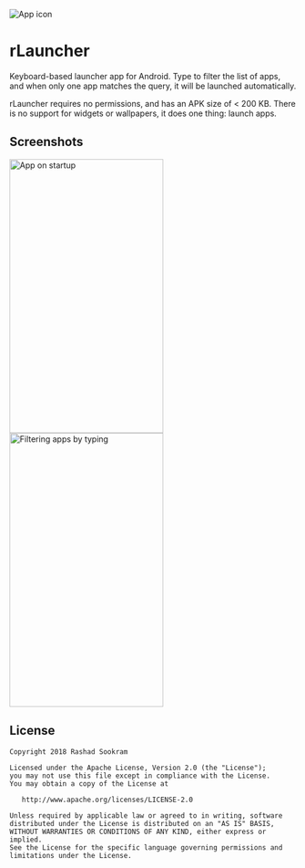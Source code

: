 ![App icon](https://raw.githubusercontent.com/rsookram/rLauncher/master/app/src/main/res/mipmap-xxxhdpi/ic_launcher.png)


# rLauncher

Keyboard-based launcher app for Android. Type to filter the list of apps, and
when only one app matches the query, it will be launched automatically.

rLauncher requires no permissions, and has an APK size of < 200 KB. There is no
support for widgets or wallpapers, it does one thing: launch apps.


## Screenshots

<img src="https://raw.githubusercontent.com/rsookram/rLauncher/master/screenshots/screenshot.png" width="270" height="480" alt="App on startup" align="left">
<img src="https://raw.githubusercontent.com/rsookram/rLauncher/master/screenshots/screenshot_2.png" width="270" height="480" alt="Filtering apps by typing">


License
-------

    Copyright 2018 Rashad Sookram

    Licensed under the Apache License, Version 2.0 (the "License");
    you may not use this file except in compliance with the License.
    You may obtain a copy of the License at

       http://www.apache.org/licenses/LICENSE-2.0

    Unless required by applicable law or agreed to in writing, software
    distributed under the License is distributed on an "AS IS" BASIS,
    WITHOUT WARRANTIES OR CONDITIONS OF ANY KIND, either express or implied.
    See the License for the specific language governing permissions and
    limitations under the License.

